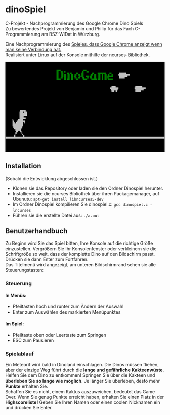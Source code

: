 # dinoSpiel
C-Projekt - Nachprogrammierung des Google Chrome Dino Spiels  
Zu bewertendes Projekt von Benjamin und Philip für das Fach C-Programmierung am BSZ-WiDat in Würzburg.

Eine Nachprogrammierung des [Spieles, dass Google Chrome anzeigt wenn man keine Verbindung hat.](http://apps.thecodepost.org/trex/trex.html)  
Realisiert unter Linux auf der Konsole mithilfe der ncurses-Bibliothek.

![Screenshot dinoSpiel](screenshot.png)

## Installation
(Sobald die Entwicklung abgeschlossen ist.)

- Klonen sie das Repository oder laden sie den Ordner Dinospiel herunter.
- Installieren sie die ncurses Bibliothek über ihren Packagemanager, auf Ubunutu: `apt-get install libncurses5-dev`
- Im Ordner Dinospiel kompilieren Sie dinospiel.c: `gcc dinospiel.c -lncurses`
- Führen sie die erstellte Datei aus: `./a.out`

## Benutzerhandbuch

Zu Beginn wird Sie das Spiel bitten, Ihre Konsole auf die richtige Größe einzustellen. Vergrößern Sie Ihr Konsolenfenster oder verkleinern sie die Schriftgröße so weit, dass der komplette Dino auf den Bildschirm passt. Drücken sie dann Enter zum Fortfahren.  
Das Titelmenü wird angezeigt, am unteren Bildschirmrand sehen sie alle Steuerungstasten:

### Steuerung
#### In Menüs:
- Pfeiltasten hoch und runter zum Ändern der Auswahl
- Enter zum Auswählen des markierten Menüpunktes

#### Im Spiel:
- Pfeiltaste oben oder Leertaste zum Springen
- ESC zum Pausieren

### Spielablauf
Ein Meteorit wird bald in Dinoland einschlagen. Die Dinos müssen fliehen, aber der einzige Weg führt durch die __lange und gefährliche Kakteenwüste__.  
Helfen Sie dem Dino zu entkommen! Springen Sie über die Kakteen und __überleben Sie so lange wie möglich__. Je länger Sie überleben, desto mehr __Punkte__ erhalten Sie.  
Schaffen Sie es nicht, einem Kaktus auszuweichen, bedeutet das Game Over. Wenn Sie genug Punkte erreicht haben, erhalten Sie einen Platz in der __Highscoreliste!__ Geben Sie Ihren Namen oder einen coolen Nicknamen ein und drücken Sie Enter.  
